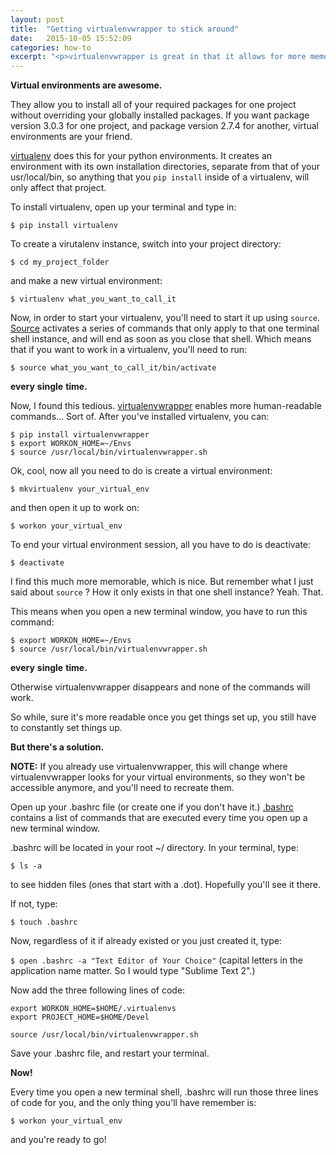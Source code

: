```yaml
---
layout: post
title:  "Getting virtualenvwrapper to stick around"
date:   2015-10-05 15:52:09
categories: how-to
excerpt: "<p>virtualenvwrapper is great in that it allows for more memorable, human-readable commands. Unfortunately, the last tutorial I followed for installing it left out one important detail: how to make it stick around so it's available every time you open your terminal.</p>"
---
```

**Virtual environments are awesome.** 

They allow you to install all of your required packages for one project without overriding your globally installed packages. If you want package version 3.0.3 for one project, and package version 2.7.4 for another, virtual environments are your friend.

[virtualenv](http://virtualenv.readthedocs.org/en/latest/) does this for your python environments. It creates an environment with its own installation directories, separate from that of your usr/local/bin, so anything that you `pip install` inside of a virtualenv, will only affect that project.

To install virtualenv, open up your terminal and type in:

` $ pip install virtualenv `

To create a virutalenv instance, switch into your project directory:

` $ cd my_project_folder `

and make a new virtual environment:

` $ virtualenv what_you_want_to_call_it `

Now, in order to start your virtualenv, you'll need to start it up using `source`. [Source](http://bash.cyberciti.biz/guide/Source_command) activates a series of commands that only apply to that one terminal shell instance, and will end as soon as you close that shell. Which means that if you want to work in a virtualenv, you'll need to run:

` $ source what_you_want_to_call_it/bin/activate `

**every**
**single**
**time.**

<!--more-->

Now, I found this tedious. [virtualenvwrapper](http://virtualenvwrapper.readthedocs.org/en/latest/) enables more human-readable commands... Sort of.
After you've installed virtualenv, you can:


	$ pip install virtualenvwrapper  
	$ export WORKON_HOME=~/Envs  
	$ source /usr/local/bin/virtualenvwrapper.sh  


Ok, cool, now all you need to do is create a virtual environment:

` $ mkvirtualenv your_virtual_env `

and then open it up to work on:

` $ workon your_virtual_env `

To end your virtual environment session, all you have to do is deactivate:

`$ deactivate`

I find this much more memorable, which is nice. But remember what I just said about `source` ? How it only exists in that one shell instance? Yeah. That.

This means when you open a new terminal window, you have to run this command:


	$ export WORKON_HOME=~/Envs  
	$ source /usr/local/bin/virtualenvwrapper.sh

**every**
**single**
**time.**

Otherwise virtualenvwrapper disappears and none of the commands will work.

So while, sure it's more readable once you get things set up, you still have to constantly set things up.

**But there's a solution.**

**NOTE:** If you already use virtualenvwrapper, this will change where virtualenvwrapper looks for your virtual environments, so they won't be accessible anymore, and you'll need to recreate them.

Open up your .bashrc file (or create one if you don't have it.) [.bashrc](http://hacktux.com/bash/bashrc/bash_profile) contains a list of commands that are executed every time you open up a new terminal window.

.bashrc will be located in your root ~/ directory.
In your terminal, type:

` $ ls -a `

to see hidden files (ones that start with a .dot). Hopefully you'll see it there. 

If not, type:

` $ touch .bashrc `

Now, regardless of it if already existed or you just created it, type:

` $ open .bashrc -a "Text Editor of Your Choice" ` (capital letters in the application name matter. So I would type "Sublime Text 2".)

Now add the three following lines of code:


	export WORKON_HOME=$HOME/.virtualenvs  
	export PROJECT_HOME=$HOME/Devel

	source /usr/local/bin/virtualenvwrapper.sh

Save your .bashrc file, and restart your terminal.

**Now!**

Every time you open a new terminal shell, .bashrc will run those three lines of code for you, and the only thing you'll have remember is:

` $ workon your_virtual_env `

and you're ready to go!

